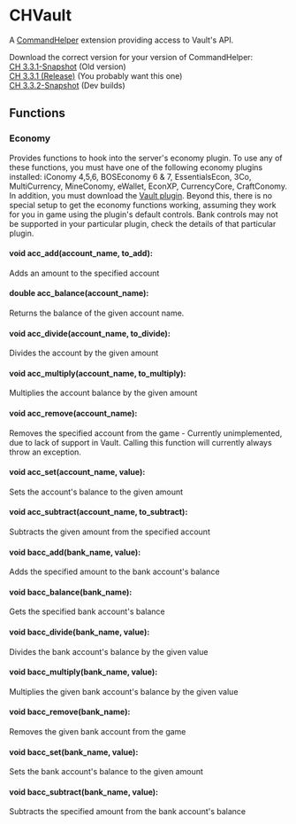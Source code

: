 # CHVault
A [CommandHelper](https://github.com/sk89q/CommandHelper) extension providing access to Vault's API.

Download the correct version for your version of CommandHelper:
<br>[CH 3.3.1-Snapshot](https://letsbuild.net/jenkins/job/CHVault/10/) (Old version)
<br>[CH 3.3.1 (Release)](https://letsbuild.net/jenkins/job/CHVault/11/) (You probably want this one)
<br>[CH 3.3.2-Snapshot](https://letsbuild.net/jenkins/job/CHVault/lastSuccessfulBuild/) (Dev builds)


## Functions
### Economy
Provides functions to hook into the server's economy plugin. To use any of these functions, you must have one of the following economy plugins installed: iConomy 4,5,6, BOSEconomy 6 & 7, EssentialsEcon, 3Co, MultiCurrency, MineConomy, eWallet, EconXP, CurrencyCore, CraftConomy. In addition, you must download the [Vault plugin](http://dev.bukkit.org/server-mods/vault/). Beyond this, there is no special setup to get the economy functions working, assuming they work for you in game using the plugin's default controls. Bank controls may not be supported in your particular plugin, check the details of that particular plugin.

#### void acc\_add(account\_name, to\_add):
Adds an amount to the specified account

#### double acc\_balance(account\_name):
Returns the balance of the given account name.

#### void acc\_divide(account\_name, to\_divide):
Divides the account by the given amount

#### void acc\_multiply(account\_name, to\_multiply):
Multiplies the account balance by the given amount

#### void acc\_remove(account\_name):
Removes the specified account from the game - Currently unimplemented, due to lack of support in Vault. Calling this function will currently always throw an exception.

#### void acc\_set(account\_name, value):
Sets the account's balance to the given amount

#### void acc\_subtract(account\_name, to\_subtract):
Subtracts the given amount from the specified account

#### void bacc\_add(bank\_name, value):
Adds the specified amount to the bank account's balance

#### void bacc\_balance(bank\_name):
Gets the specified bank account's balance

#### void bacc\_divide(bank\_name, value):
Divides the bank account's balance by the given value

#### void bacc\_multiply(bank\_name, value):
Multiplies the given bank account's balance by the given value

#### void bacc\_remove(bank\_name):
Removes the given bank account from the game

#### void bacc\_set(bank\_name, value):
Sets the bank account's balance to the given amount

#### void bacc\_subtract(bank\_name, value):
Subtracts the specified amount from the bank account's balance

